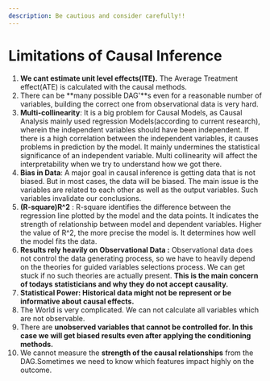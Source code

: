```yaml
---
description: Be cautious and consider carefully!!
---
```


# Limitations of Causal Inference

1. **We cant estimate unit level effects\(ITE\).** The Average Treatment effect\(ATE\) is calculated with the causal methods.
2. There can be **many possible DAG'**s even for a reasonable number of variables, building the correct one from observational data is very hard.
3. **Multi-collinearity**: It is a big problem for Causal Models, as Causal Analysis mainly used regression Models\(according to current research\), wherein the independent variables should have been independent. If there is a high correlation between the independent variables, it causes problems in prediction by the model. It mainly undermines the statistical significance of an independent variable. Multi collinearity will affect the interpretability when we try to understand how we got there.
4. **Bias in Data**: A major goal in causal inference is getting data that is not biased. But in most cases, the data will be biased. The main issue is the variables are related to each other as well as the output variables. Such variables invalidate our conclusions.
5. **\(R-square\)R^2** : R-square identifies the difference between the regression line plotted by the model and the data points. It indicates the strength of relationship between model and dependent variables. Higher the value of R^2, the more precise the model is. It determines how well the model fits the data.
6. **Results rely heavily on Observational Data :** Observational data does not control the data generating process, so we have to heavily depend on the theories for guided variables selections process. We can get stuck if no such theories are actually present. **This is the main concern of todays statisticians and why they do not accept causality.** 
7. **Statistical Power: Historical data might not be represent or be informative about causal effects.**
8. The World is very complicated. We can not calculate all variables which are not observable. 
9. There are **unobserved variables that cannot be controlled for. In this case we will get biased results even after applying the conditioning methods.**
10. We cannot measure the **strength of the causal relationships** from the DAG.Sometimes we need to know which features impact highly on the outcome.

